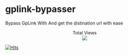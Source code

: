 # gplink-bypasser
Bypass GpLink With And get the distination url with ease 


<p align=center>
Total Views<br/>
  <a href="https://count.getloli.com/"><img src="https://count.getloli.com/@Raiden?name=reiju1&theme=random&padding=7&offset=0&align=top&scale=1&pixelated=1&darkmode=auto"/></a><br/>
</p>

[![Hits](https://hits.seeyoufarm.com/api/count/incr/badge.svg?url=https%3A%2F%2Fgithub.com%2FKamanati%2Fgplink-bypasser&count_bg=%23FFBB00&title_bg=%23B12222&icon=cliqz.svg&icon_color=%23E7E7E7&title=hits&edge_flat=false)](https://hits.seeyoufarm.com)
